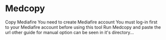 # Medcopy
Copy Mediafire 
You need to create Mediafire account 
You must log-in first to your Mediafire account before using this tool
Run Medcopy and paste the url other guide for manual option can be seen in it's  directory...
